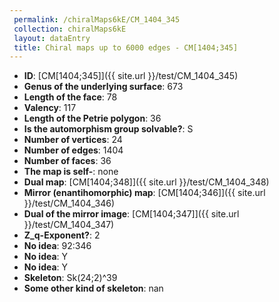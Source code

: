 ```yaml
--- 
 permalink: /chiralMaps6kE/CM_1404_345 
 collection: chiralMaps6kE
 layout: dataEntry
 title: Chiral maps up to 6000 edges - CM[1404;345]
---
```


- **ID**: [CM[1404;345]]({{ site.url }}/test/CM_1404_345)
- **Genus of the underlying surface**: 673
- **Length of the face**: 78
- **Valency**: 117
- **Length of the Petrie polygon**: 36
- **Is the automorphism group solvable?**: S
- **Number of vertices**: 24
- **Number of edges**: 1404
- **Number of faces**: 36
- **The map is self-**: none
- **Dual map**: [CM[1404;348]]({{ site.url }}/test/CM_1404_348)
- **Mirror (enantihomorphic) map**: [CM[1404;346]]({{ site.url }}/test/CM_1404_346)
- **Dual of the mirror image**: [CM[1404;347]]({{ site.url }}/test/CM_1404_347)
- **Z_q-Exponent?**: 2
- **No idea**:  92:346
- **No idea**: Y
- **No idea**: Y
- **Skeleton**: Sk(24;2)^39
- **Some other kind of skeleton**: nan
